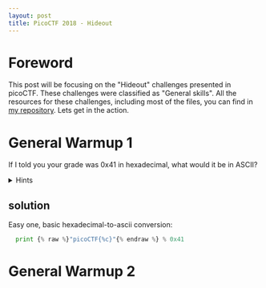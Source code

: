 ```yaml
---
layout: post
title: PicoCTF 2018 - Hideout
---
```


# Foreword

This post will be focusing on the "Hideout" challenges presented in picoCTF. These challenges were classified as "General skills". 
All the resources for these challenges, including most of the files, you can find in [my repository](https://github.com/bear-sec/pico2018 "picoCTF2018 writeups").
Lets get in the action.

# General Warmup 1

If I told you your grade was 0x41 in hexadecimal, what would it be in ASCII?

<details>
  <summary>Hints</summary>
  
    1. Submit your answer in our competition's flag format. For example, if you answer was 'hello', you would submit {% raw %}'picoCTF{hello}'{% endraw %} as the flag.
</details>

## solution

Easy one, basic hexadecimal-to-ascii conversion:
```python
  print {% raw %}"picoCTF{%c}"{% endraw %} % 0x41
```

# General Warmup 2
